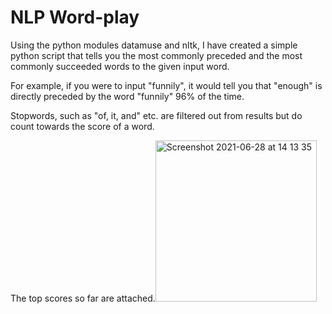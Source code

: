 # NLP Word-play

Using the python modules datamuse and nltk, I have created a simple python script that tells you
the most commonly preceded and the most commonly succeeded words to the given input word.

For example, if you were to input "funnily", it would tell you that "enough" is directly preceded by the word "funnily" 96% of the time.

Stopwords, such as "of, it, and" etc. are filtered out from results but do count towards the score of a word.

The top scores so far are attached.<img width="258" alt="Screenshot 2021-06-28 at 14 13 35" src="https://user-images.githubusercontent.com/57711229/123642482-3fbd0180-d81b-11eb-9708-5ccd4646f6e6.png">


